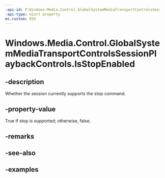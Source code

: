 ```yaml
---
-api-id: P:Windows.Media.Control.GlobalSystemMediaTransportControlsSessionPlaybackControls.IsStopEnabled
-api-type: winrt property
ms.custom: RS5
---
```


<!-- Property syntax.
public bool IsStopEnabled { get; }
-->

# Windows.Media.Control.GlobalSystemMediaTransportControlsSessionPlaybackControls.IsStopEnabled

## -description
Whether the session currently supports the stop command.

## -property-value
True if stop is supported; otherwise, false.

## -remarks

## -see-also

## -examples

